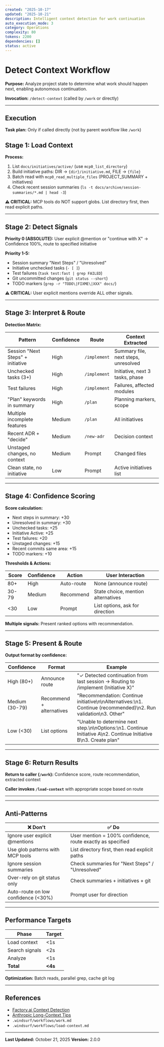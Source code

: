 ```yaml
---
created: "2025-10-17"
updated: "2025-10-21"
description: Intelligent context detection for work continuation
auto_execution_mode: 3
category: Operations
complexity: 80
tokens: 2200
dependencies: []
status: active
---
```


# Detect Context Workflow

**Purpose:** Analyze project state to determine what work should happen next, enabling autonomous continuation.

**Invocation:** `/detect-context` (called by `/work` or directly)

---

## Execution

**Task plan:** Only if called directly (not by parent workflow like `/work`)

## Stage 1: Load Context

**Process:**

1. List `docs/initiatives/active/` (use `mcp0_list_directory`)
2. Build initiative paths: DIR → `{dir}/initiative.md`, FILE → `{file}`
3. Batch read with `mcp0_read_multiple_files` (PROJECT_SUMMARY + initiatives)
4. Check recent session summaries (`ls -t docs/archive/session-summaries/*.md | head -3`)

**⚠️ CRITICAL:** MCP tools do NOT support globs. List directory first, then read explicit paths.

---

## Stage 2: Detect Signals

**Priority 0 (ABSOLUTE):** User explicit @mention or "continue with X" → Confidence 100%, route to specified initiative

**Priority 1-5:**

- Session summary "Next Steps" / "Unresolved"
- Initiative unchecked tasks (`- [ ]`)
- Test failures (`task test:fast | grep FAILED`)
- Git uncommitted changes (`git status --short`)
- TODO markers (`grep -r "TODO\|FIXME\|XXX" docs/`)

**⚠️ CRITICAL:** User explicit mentions override ALL other signals.

---

## Stage 3: Interpret & Route

**Detection Matrix:**

| Pattern | Confidence | Route | Context Extracted |
|---------|------------|-------|-------------------|
| Session "Next Steps" + initiative | High | `/implement` | Summary file, next steps, unresolved |
| Unchecked tasks (3+) | High | `/implement` | Initiative, next 3 tasks, phase |
| Test failures | High | `/implement` | Failures, affected modules |
| "Plan" keywords in summary | High | `/plan` | Planning markers, scope |
| Multiple incomplete features | Medium | `/plan` | All initiatives |
| Recent ADR + "decide" | Medium | `/new-adr` | Decision context |
| Unstaged changes, no context | Medium | Prompt | Changed files |
| Clean state, no initiative | Low | Prompt | Active initiatives list |

---

## Stage 4: Confidence Scoring

**Score calculation:**

- Next steps in summary: +30
- Unresolved in summary: +30
- Unchecked tasks: +25
- Initiative Active: +25
- Test failures: +20
- Unstaged changes: +15
- Recent commits same area: +15
- TODO markers: +10

**Thresholds & Actions:**

| Score | Confidence | Action | User Interaction |
|-------|------------|--------|------------------|
| 80+ | High | Auto-route | None (announce route) |
| 30-79 | Medium | Recommend | State choice, mention alternatives |
| <30 | Low | Prompt | List options, ask for direction |

**Multiple signals:** Present ranked options with recommendation.

---

## Stage 5: Present & Route

**Output format by confidence:**

| Confidence | Format | Example |
|------------|--------|----------|
| High (80+) | Announce route | "✓ Detected continuation from last session → Routing to /implement (Initiative X)" |
| Medium (30-79) | Recommend + alternatives | "Recommendation: Continue initiative\n\nAlternatives:\n1. Continue (recommended)\n2. Run validation\n3. Other" |
| Low (<30) | List options | "Unable to determine next step.\n\nOptions:\n1. Continue Initiative A\n2. Continue Initiative B\n3. Create plan" |

---

## Stage 6: Return Results

**Return to caller (`/work`):** Confidence score, route recommendation, extracted context

**Caller invokes `/load-context`** with appropriate scope based on route

---

---

## Anti-Patterns

| ❌ Don't | ✅ Do |
|----------|-------|
| Ignore user explicit @mentions | User mention = 100% confidence, route exactly as specified |
| Use glob patterns with MCP tools | List directory first, then read explicit paths |
| Ignore session summaries | Check summaries for "Next Steps" / "Unresolved" |
| Over-rely on git status only | Check summaries + initiatives + git |
| Auto-route on low confidence (<30%) | Prompt user for direction |

---

## Performance Targets

| Phase | Target |
|-------|--------|
| Load context | <1s |
| Search signals | <2s |
| Analyze | <1s |
| **Total** | **<4s** |

**Optimization:** Batch reads, parallel grep, cache git log

---

## References

- [Factory.ai Context Detection](https://factory.ai/news/context-window-problem)
- [Anthropic Long-Context Tips](https://docs.anthropic.com/claude/docs/long-context-window-tips)
- `.windsurf/workflows/work.md`
- `.windsurf/workflows/load-context.md`

---

**Last Updated:** October 21, 2025
**Version:** 2.0.0
